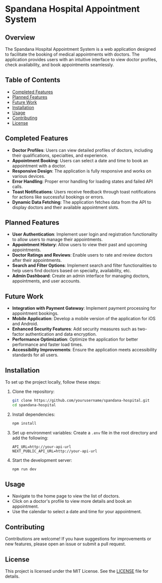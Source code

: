 # Spandana Hospital Appointment System

## Overview
The Spandana Hospital Appointment System is a web application designed to facilitate the booking of medical appointments with doctors. The application provides users with an intuitive interface to view doctor profiles, check availability, and book appointments seamlessly.

## Table of Contents
- [Completed Features](#completed-features)
- [Planned Features](#planned-features)
- [Future Work](#future-work)
- [Installation](#installation)
- [Usage](#usage)
- [Contributing](#contributing)
- [License](#license)

## Completed Features
- **Doctor Profiles**: Users can view detailed profiles of doctors, including their qualifications, specialties, and experience.
- **Appointment Booking**: Users can select a date and time to book an appointment with a doctor.
- **Responsive Design**: The application is fully responsive and works on various devices.
- **Error Handling**: Proper error handling for loading states and failed API calls.
- **Toast Notifications**: Users receive feedback through toast notifications for actions like successful bookings or errors.
- **Dynamic Data Fetching**: The application fetches data from the API to display doctors and their available appointment slots.

## Planned Features
- **User Authentication**: Implement user login and registration functionality to allow users to manage their appointments.
- **Appointment History**: Allow users to view their past and upcoming appointments.
- **Doctor Ratings and Reviews**: Enable users to rate and review doctors after their appointments.
- **Search and Filter Options**: Implement search and filter functionalities to help users find doctors based on specialty, availability, etc.
- **Admin Dashboard**: Create an admin interface for managing doctors, appointments, and user accounts.

## Future Work
- **Integration with Payment Gateway**: Implement payment processing for appointment bookings.
- **Mobile Application**: Develop a mobile version of the application for iOS and Android.
- **Enhanced Security Features**: Add security measures such as two-factor authentication and data encryption.
- **Performance Optimization**: Optimize the application for better performance and faster load times.
- **Accessibility Improvements**: Ensure the application meets accessibility standards for all users.

## Installation
To set up the project locally, follow these steps:

1. Clone the repository:
   ```bash
   git clone https://github.com/yourusername/spandana-hospital.git
   cd spandana-hospital
   ```

2. Install dependencies:
   ```bash
   npm install
   ```

3. Set up environment variables:
   Create a `.env` file in the root directory and add the following:
   ```plaintext
   API_URL=http://your-api-url
   NEXT_PUBLIC_API_URL=http://your-api-url
   ```

4. Start the development server:
   ```bash
   npm run dev
   ```

## Usage
- Navigate to the home page to view the list of doctors.
- Click on a doctor's profile to view more details and book an appointment.
- Use the calendar to select a date and time for your appointment.

## Contributing
Contributions are welcome! If you have suggestions for improvements or new features, please open an issue or submit a pull request.

## License
This project is licensed under the MIT License. See the [LICENSE](LICENSE) file for details.